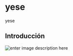 # yese
yese

##  **Introducción**


![enter image description here](https://docs.travis-ci.com/images/ui/docs-desktop.svg)